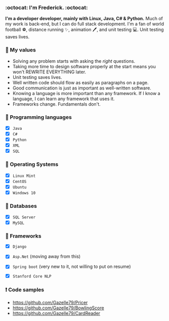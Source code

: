 ### :octocat: __I'm Frederick.__ :octocat:

__I'm a developer developer, mainly with Linux, Java, C# & Python.__ Much of my work is back-end, but I can do full stack development. I'm a fan of world football :soccer:, distance running :sparkles:, animation :pen:, and unit testing :computer:. Unit testing saves lives.

### :key: My values

- Solving any problem starts with asking the _right_ questions.
- Taking more time to design software properly at the start means you won't REWRITE EVERYTHING later.
- Unit testing saves lives.
- Well written code should flow as easily as paragraphs on a page. 
- Good communication is just as important as well-written software.
- Knowing a language is more important than any framework. If I know a language, I can learn any framework that uses it.
- Frameworks change. Fundamentals don't.
 
### :speech_balloon: Programming languages 

- [x] `Java`
- [x] `C#`
- [x] `Python`
- [x] `XML`
- [x] `SQL`

 ### :speech_balloon: Operating Systems

- [x] `Linux Mint`
- [x] `CentOS`
- [x] `Ubuntu`
- [x] `Windows 10` 
 
### :speech_balloon: Databases

- [x] `SQL Server`
- [x] `MySQL`

### :speech_balloon: Frameworks

- [x] `Django`
- [x] `Asp.Net` (moving away from this)
- [x] `Spring boot` (very new to it, not willing to put on resume)
- [x] `Stanford Core NLP`


 ### :heavy_exclamation_mark: Code samples

* https://github.com/Gazelle79/Pricer
* https://github.com/Gazelle79/BowlingScore 
* https://github.com/Gazelle79/CardReader 
